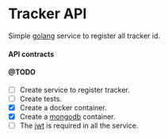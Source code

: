 Tracker API
===========

Simple [golang](https://golang.org/) service to register all tracker id.  

#### API contracts

#### @TODO
 * [ ] Create service to register tracker.
 * [ ] Create tests.
 * [x] Create a docker container.
 * [x] Create a [mongodb](https://www.mongodb.com/) container.
 * [ ] The [jwt](https://jwt.io/) is required in all the service.
